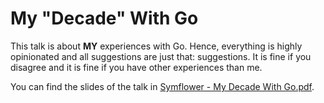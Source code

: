 # My "Decade" With Go

This talk is about **MY** experiences with Go. Hence, everything is highly opinionated and all suggestions are just that: suggestions. It is fine if you disagree and it is fine if you have other experiences than me.

You can find the slides of the talk in [Symflower - My Decade With Go.pdf](Symflower%20-%20My%20Decade%20With%20Go.pdf).
